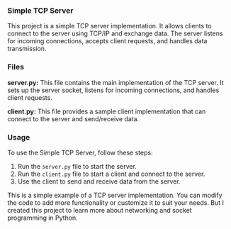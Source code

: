 <!--- metadata
id: 003
title: Simple TCP-Server
subtitle: Small Python project
date: 02.06.2024
url: projects/project.html?project=TCP_Server
image: assets/Designer(1).jpeg
imageAlt: Simple TCP-Server logo
summary: This project is a simple TCP server that listens for incoming connections on a specified port. The server will respond with a message to the client when a connection is established. The server will then wait for the client to send a message, and when the client sends a message, the server will respond with a message to the client. The server will continue to wait for messages from the client until the client sends a message that says "exit". When the server receives a message that says "exit", the server will close the connection and terminate.
tags: ["Python", "TCP", "Server", "Infrastructure"]
originalSource: freeCodeCamp Concepts
duration: 4 hours
tools: ["Python", "VM VirtualBox"]
buttons: [{"text": "TCP-Server Github Repo", "url": "https://github.com/AskDatDude/Simple_TCP_Server"}]
--->

### Simple TCP Server

This project is a simple TCP server implementation. It allows clients to connect to the server using TCP/IP and exchange data. The server listens for incoming connections, accepts client requests, and handles data transmission.

### Files

**server.py:** This file contains the main implementation of the TCP server. It sets up the server socket, listens for incoming connections, and handles client requests.

**client.py:** This file provides a sample client implementation that can connect to the server and send/receive data.

### Usage

To use the Simple TCP Server, follow these steps:

1. Run the `server.py` file to start the server.
2. Run the `client.py` file to start a client and connect to the server.
3. Use the client to send and receive data from the server.

This is a simple example of a TCP server implementation. You can modify the code to add more functionality or customize it to suit your needs. But I created this project to learn more about networking and socket programming in Python.
